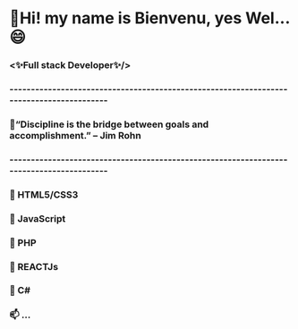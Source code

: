 ###  <h1>👋Hi! my name is Bienvenu, yes Wel...😄 </h1>
### 
###  <h3><✨Full stack Developer✨/></h3>
###  ----------------------------------------------------------------------------------------
###          
###  <p>💬“Discipline is the bridge between goals and accomplishment.” – Jim Rohn</p> 
###  
###  ----------------------------------------------------------------------------------------
###  🔭 HTML5/CSS3
###  🌱 JavaScript
###  👯 PHP
###  🤔 REACTJs
###  💬 C#
###  📫 ...


<!--
**OBS2023/OBS2023** is ⚡ a ✨ _special_ ✨ repository because its `README.md` (this file) appears on your GitHub profile.

Here are some ideas to get you started:

- 🔭 I’m currently working on ...
- 🌱 I’m currently learning ...
- 👯 I’m looking to collaborate on ...
- 🤔 I’m looking for help with ...
- 💬 Ask me about ...
- 📫 How to reach me: ...
- 😄 Pronouns: ...
- ⚡ Fun fact: ...
-->
  
